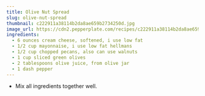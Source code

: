 ```yaml
---
title: Olive Nut Spread
slug: olive-nut-spread
thumbnail: c222911a38114b2da8ae659b2734250d.jpg
image_url: https://cdn2.pepperplate.com/recipes/c222911a38114b2da8ae659b2734250d.jpg
ingredients:
  - 6 ounces cream cheese, softened, i use low fat
  - 1/2 cup mayonnaise, i use low fat hellmans
  - 1/2 cup chopped pecans, also can use walnuts
  - 1 cup sliced green olives
  - 2 tablespoons olive juice, from olive jar
  - 1 dash pepper
---
```


* Mix all ingredients together well.
